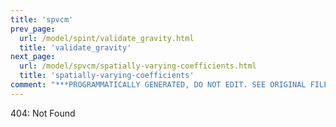 ```yaml
---
title: 'spvcm'
prev_page:
  url: /model/spint/validate_gravity.html
  title: 'validate_gravity'
next_page:
  url: /model/spvcm/spatially-varying-coefficients.html
  title: 'spatially-varying-coefficients'
comment: "***PROGRAMMATICALLY GENERATED, DO NOT EDIT. SEE ORIGINAL FILES IN /content***"
---
```

404: Not Found
